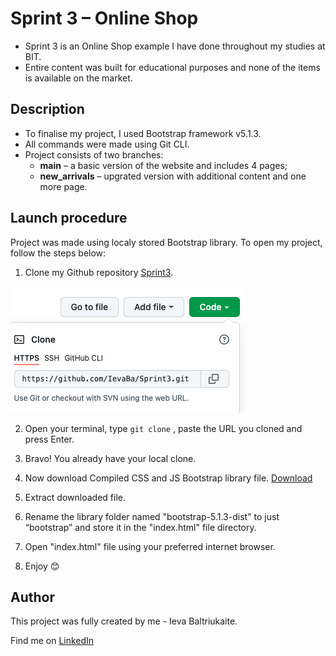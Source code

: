 # Sprint 3 – Online Shop

- Sprint 3 is an Online Shop example I have done throughout my studies at BIT.
- Entire content was built for educational purposes and none of the items is available on the market.

## Description

- To finalise my project, I used Bootstrap framework v5.1.3.
- All commands were made using Git CLI.
- Project consists of two branches:
  - **main** – a basic version of the website and includes 4 pages;
  - **new_arrivals** – upgrated version with additional content and one more page.

## Launch procedure

Project was made using localy stored Bootstrap library. To open my project, follow the steps below:

1. Clone my Github repository [Sprint3](https://github.com/IevaBa/Sprint3.git).

![](img/readme/clone.png)

2. Open your terminal, type `git clone` , paste the URL you cloned and press Enter.

3. Bravo! You already have your local clone.

4. Now download Compiled CSS and JS Bootstrap library file. [Download](https://getbootstrap.com/docs/5.1/getting-started/download/)

5. Extract downloaded file.

6. Rename the library folder named "bootstrap-5.1.3-dist" to just “bootstrap” and store it in the "index.html" file directory.

7. Open "index.html" file using your preferred internet browser.

8. Enjoy 😊

## Author

This project was fully created by me - Ieva Baltriukaite.

Find me on [LinkedIn](https://www.linkedin.com/in/ieva-baltriukaite-59038755/)
